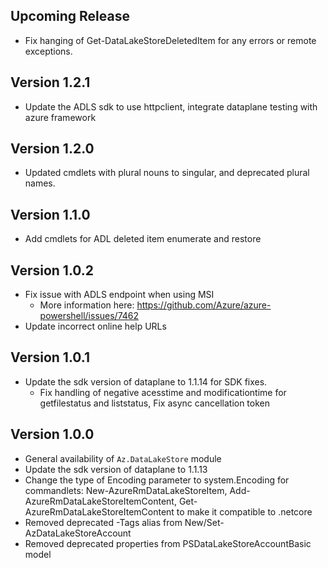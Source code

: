 <!--
    Please leave this section at the top of the change log.

    Changes for the upcoming release should go under the section titled "Upcoming Release", and should adhere to the following format:

    ## Upcoming Release
    * Overview of change #1
        - Additional information about change #1
    * Overview of change #2
        - Additional information about change #2
        - Additional information about change #2
    * Overview of change #3
    * Overview of change #4
        - Additional information about change #4

    ## YYYY.MM.DD - Version X.Y.Z (Previous Release)
    * Overview of change #1
        - Additional information about change #1
-->
## Upcoming Release
* Fix hanging of Get-DataLakeStoreDeletedItem for any errors or remote exceptions.

## Version 1.2.1
* Update the ADLS sdk to use httpclient, integrate dataplane testing with azure framework

## Version 1.2.0
* Updated cmdlets with plural nouns to singular, and deprecated plural names.

## Version 1.1.0
* Add cmdlets for ADL deleted item enumerate and restore

## Version 1.0.2
* Fix issue with ADLS endpoint when using MSI
    - More information here: https://github.com/Azure/azure-powershell/issues/7462
* Update incorrect online help URLs

## Version 1.0.1
* Update the sdk version of dataplane to 1.1.14 for SDK fixes.
    - Fix handling of negative acesstime and modificationtime for getfilestatus and liststatus, Fix async cancellation token

## Version 1.0.0
* General availability of `Az.DataLakeStore` module
* Update the sdk version of dataplane to 1.1.13
* Change the type of Encoding parameter to system.Encoding for commandlets: New-AzureRmDataLakeStoreItem, Add-AzureRmDataLakeStoreItemContent, Get-AzureRmDataLakeStoreItemContent to make it compatible to .netcore
* Removed deprecated -Tags alias from New/Set-AzDataLakeStoreAccount
* Removed deprecated properties from PSDataLakeStoreAccountBasic model
